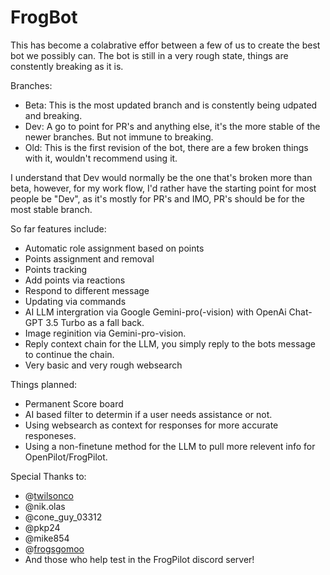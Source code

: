 # FrogBot
This has become a colabrative effor between a few of us to create the best bot we possibly can. The bot is still in a very rough state, things are constently breaking as it is.

Branches:
- Beta: This is the most updated branch and is constently being udpated and breaking.
- Dev: A go to point for PR's and anything else, it's the more stable of the newer branches. But not immune to breaking.
- Old: This is the first revision of the bot, there are a few broken things with it, wouldn't recommend using it.

I understand that Dev would normally be the one that's broken more than beta, however, for my work flow, I'd rather have the starting point for most people be "Dev", as it's mostly for PR's and IMO, PR's should be for the most stable branch.

So far features include:
- Automatic role assignment based on points
- Points assignment and removal
- Points tracking
- Add points via reactions
- Respond to different message
- Updating via commands
- AI LLM intergration via Google Gemini-pro(-vision) with OpenAi Chat-GPT 3.5 Turbo as a fall back.
- Image reginition via Gemini-pro-vision.
- Reply context chain for the LLM, you simply reply to the bots message to continue the chain.
- Very basic and very rough websearch

Things planned:
- Permanent Score board
- AI based filter to determin if a user needs assistance or not.
- Using websearch as context for responses for more accurate responeses.
- Using a non-finetune method for the LLM to pull more relevent info for OpenPilot/FrogPilot.

Special Thanks to:
- @[twilsonco](https://github.com/twilsonco)
- @nik.olas
- @cone_guy_03312
- @pkp24
- @mike854
- @[frogsgomoo](https://github.com/FrogAi)
- And those who help test in the FrogPilot discord server!
